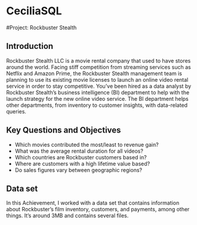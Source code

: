 # CeciliaSQL
#Project: Rockbuster Stealth

## Introduction
Rockbuster Stealth LLC is a movie rental company that used to have stores around the world. Facing stiff competition from streaming services such as Netflix and Amazon Prime, the Rockbuster Stealth management team is planning to use its existing movie licenses to launch an online video rental service in order to stay competitive.
You’ve been hired as a data analyst by Rockbuster Stealth’s business intelligence (BI) department to help with the launch strategy for the new online video service. The BI department helps other departments, from inventory to customer insights, with data-related queries.

## Key Questions and Objectives
 * Which movies contributed the most/least to revenue gain?
 * What was the average rental duration for all videos?
 * Which countries are Rockbuster customers based in?
 * Where are customers with a high lifetime value based?
 * Do sales figures vary between geographic regions?

## Data set
In this Achievement, I worked with a data set that contains information about Rockbuster’s film inventory, customers, and payments, among other things. It’s around 3MB and contains several files.
